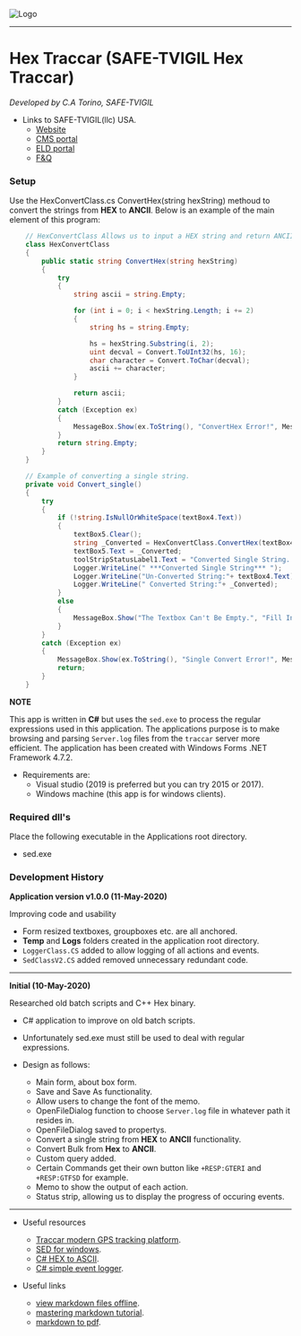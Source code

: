 ![Logo](https://cms.safe-tvigil.com/img/vigillogo/logosmwhite.png)

---

# Hex Traccar (SAFE-TVIGIL Hex Traccar)

*Developed by C.A Torino, SAFE-TVIGIL*
* Links to SAFE-TVIGIL(llc) USA.
    * [Website](https://safe-tvigil.com)
    * [CMS portal](https://cms.safe-tvigil.com)
    * [ELD portal](https://eld.safe-tvigil.com)
    * [F&Q](https://tickets.safe-tvigil.com)
    

### Setup

Use the HexConvertClass.cs ConvertHex(string hexString) methoud to convert the strings from **HEX** to **ANCII**.
Below is an example of the main element of this program:

```C#
    // HexConvertClass Allows us to input a HEX string and return ANCII.
    class HexConvertClass
    {
        public static string ConvertHex(string hexString)
        {
            try
            {
                string ascii = string.Empty;

                for (int i = 0; i < hexString.Length; i += 2)
                {
                    string hs = string.Empty;

                    hs = hexString.Substring(i, 2);
                    uint decval = Convert.ToUInt32(hs, 16);
                    char character = Convert.ToChar(decval);
                    ascii += character;
                }

                return ascii;
            }
            catch (Exception ex) 
            {
                MessageBox.Show(ex.ToString(), "ConvertHex Error!", MessageBoxButtons.OK, MessageBoxIcon.Error);
            }
            return string.Empty;
        }
    }

    // Example of converting a single string.
    private void Convert_single()
    {
        try
        {
            if (!string.IsNullOrWhiteSpace(textBox4.Text))
            {
                textBox5.Clear();
                string _Converted = HexConvertClass.ConvertHex(textBox4.Text);
                textBox5.Text = _Converted;
                toolStripStatusLabel1.Text = "Converted Single String. Time: "+ DateTime.Now;
                Logger.WriteLine(" ***Converted Single String*** ");
                Logger.WriteLine("Un-Converted String:"+ textBox4.Text);
                Logger.WriteLine(" Converted String:"+ _Converted);
            }
            else
            {
                MessageBox.Show("The Textbox Can't Be Empty.", "Fill In Textbox!", MessageBoxButtons.OK, MessageBoxIcon.Warning);
            }
        }
        catch (Exception ex)
        {
            MessageBox.Show(ex.ToString(), "Single Convert Error!", MessageBoxButtons.OK, MessageBoxIcon.Error);
            return;
        }
    }

```

**NOTE**

This app is written in **C#** but uses the ```sed.exe``` to process the regular expressions used in this application. 
The applications purpose is to make browsing and parsing ```Server.log``` files from the ```traccar``` server more efficient.
The application has been created with Windows Forms .NET Framework 4.7.2.

* Requirements are:
    * Visual studio (2019 is preferred but you can try 2015 or 2017).
    * Windows machine (this app is for windows clients).

### Required dll's

Place the following executable in the Applications root directory.

* sed.exe

### Development History

**Application version v1.0.0 (11-May-2020)**

Improving code and usability

* Form resized textboxes, groupboxes etc. are all anchored.
* **Temp** and **Logs** folders created in  the application root directory.
* ```LoggerClass.CS``` added to allow logging of all actions and events.
* ```SedClassV2.CS``` added removed unnecessary redundant code.

---

**Initial (10-May-2020)**

Researched old batch scripts and C++ Hex binary.

* C# application to improve on old batch scripts.
* Unfortunately sed.exe must still be used to deal with regular expressions.


* Design as follows:
    * Main form, about box form.
    * Save and Save As functionality.
    * Allow users to change the font of the memo.
    * OpenFileDialog function to choose ```Server.log``` file in whatever path it resides in.
    * OpenFileDialog saved to propertys.
    * Convert a single string from **HEX** to **ANCII** functionality.
    * Convert Bulk from **Hex** to **ANCII**.
    * Custom query added.
    * Certain Commands get their own button like ```+RESP:GTERI``` and ```+RESP:GTFSD``` for example.
    * Memo to show the output of each action.
    * Status strip, allowing us to display the progress of occuring events.

---
* Useful resources
    * [Traccar modern GPS tracking platform](https://www.traccar.org/).
    * [SED for windows](https://github.com/mbuilov/sed-windows).
    * [C# HEX to ASCII](https://stackoverflow.com/questions/5613279/c-sharp-hex-to-ascii).
    * [C# simple event logger](http://csharphelper.com/blog/2017/03/make-a-simple-event-logger-in-c/).


* Useful links
    * [view markdown files offline](https://stackoverflow.com/questions/9843609/view-markdown-files-offline).
    * [mastering markdown tutorial](https://guides.github.com/features/mastering-markdown/).
    * [markdown to pdf](https://www.markdowntopdf.com/).